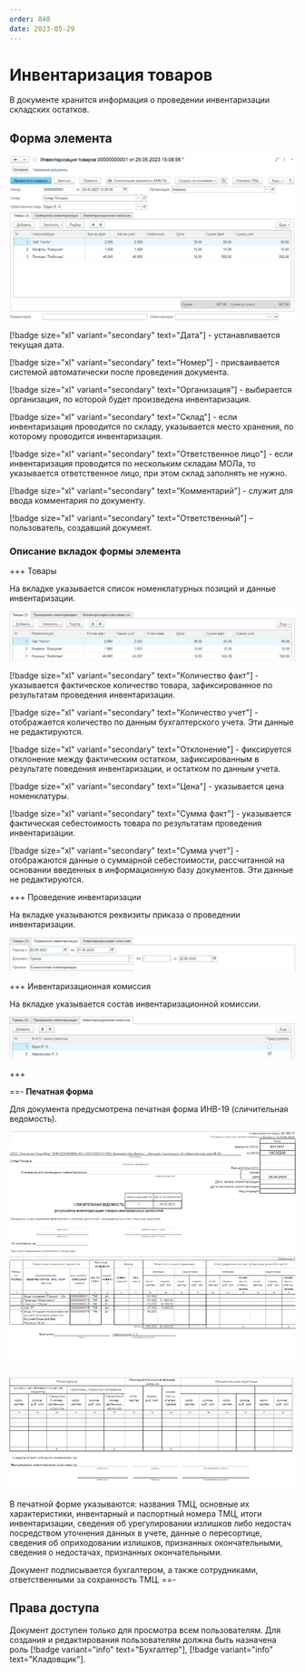 ```yaml
---
order: 840
date: 2023-05-29
---
```

# Инвентаризация товаров

В документе хранится информация о проведении инвентаризации складских остатков.

## Форма элемента

![](/images/Инвентаризация.jpg)

[!badge size="xl" variant="secondary" text="Дата"] - устанавливается текущая дата.

[!badge size="xl" variant="secondary" text="Номер"] - присваивается системой автоматически после проведения документа.

[!badge size="xl" variant="secondary" text="Организация"] - выбирается организация, по которой будет произведена инвентаризация.

[!badge size="xl" variant="secondary" text="Склад"] - если инвентаризация проводится по складу, указывается место хранения, по которому проводится инвентаризация. 

[!badge size="xl" variant="secondary" text="Ответственное лицо"] - если инвентаризация проводится по нескольким складам МОЛа, то указывается ответственное лицо, при этом склад заполнять не нужно.

[!badge size="xl" variant="secondary" text="Комментарий"] - служит для ввода комментария по документу.

[!badge size="xl" variant="secondary" text="Ответственный"] – пользователь, создавший документ. 

### Описание вкладок формы элемента

+++ Товары

На вкладке указывается список номенклатурных позиций и данные инвентаризации. 

![](/images/Вкладка_товары_инвентаризация.jpg)

[!badge size="xl" variant="secondary" text="Количество факт"] - указывается фактическое количество товара, зафиксированное по результатам проведения инвентаризации.

[!badge size="xl" variant="secondary" text="Количество учет"] - отображается количество по данным бухгалтерского учета. Эти данные не редактируются.

[!badge size="xl" variant="secondary" text="Отклонение"] - фиксируется отклонение между фактическим остатком, зафиксированным в результате поведения инвентаризации, и остатком по данным учета.

[!badge size="xl" variant="secondary" text="Цена"] - указывается цена номенклатуры.

[!badge size="xl" variant="secondary" text="Сумма факт"] - указывается фактическая себестоимость товара по результатам проведения инвентаризации.

[!badge size="xl" variant="secondary" text="Сумма учет"] - отображаются данные о суммарной себестоимости, рассчитанной на основании введенных в информационную базу документов. Эти данные не редактируются.

+++ Проведение инвентаризации

На вкладке указываются реквизиты приказа о проведении инвентаризации.

![](/images/Вкладка_проведение_инвентаризации.jpg)

+++ Инвентаризационная комиссия

На вкладке указывается состав инвентаризационной комиссии.

![](/images/Инвентаризационная_комисия.jpg)

+++

==- **Печатная форма**

Для документа предусмотрена печатная форма ИНВ-19 (сличительная ведомость).

![](/images/инв19_1.png)

![](/images/инв19_2.png)

В печатной форме указываются: названия ТМЦ, основные их характеристики, инвентарный и паспортный номера ТМЦ, итоги инвентаризации, сведения об урегулировании излишков либо недостач посредством уточнения данных в учете, данные о пересортице, сведения об оприходовании излишков, признанных окончательными, сведения о недостачах, признанных окончательными.

Документ подписывается бухгалтером, а также сотрудниками, ответственными за сохранность ТМЦ.
==-

## Права доступа

Документ доступен только для просмотра всем пользователям. Для создания и редактирования пользователям должна быть назначена роль [!badge variant="info" text="Бухгалтер"], [!badge variant="info" text="Кладовщик"].


